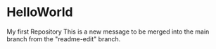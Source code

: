 # HelloWorld
My first Repository
This is a new message to be merged into the main branch from the "readme-edit" branch.
